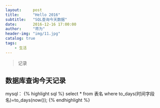 ```yaml
---
layout:     post
title:      "Hello 2016"
subtitle:   "SQL查询今天数据"
date:       2016-12-16 17:00:00
author:     "蒋为"
header-img: "img/11.jpg"
catalog: true
tags:
    - 生活
---
```

>记录
## 数据库查询今天记录
mysql：
{% highlight sql %}
select * from 表名 where to_days(时间字段名)=to_days(now());
{% endhighlight %}